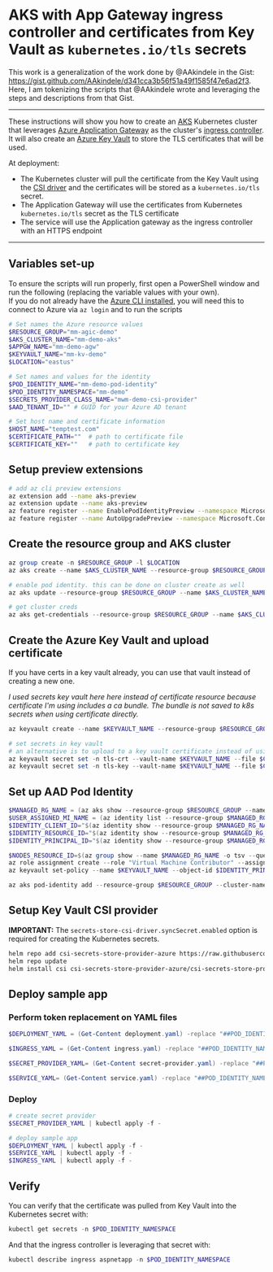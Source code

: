 # AKS with App Gateway ingress controller and certificates from Key Vault as `kubernetes.io/tls` secrets

This work is a generalization of the work done by @AAkindele in the Gist: https://gist.github.com/AAkindele/d341cca3b56f51a49f1585f47e6ad2f3. Here, I am tokenizing the scripts that @AAkindele wrote and leveraging the steps and descriptions from that Gist.

----

These instructions will show you how to create an [AKS](https://docs.microsoft.com/en-us/azure/aks/) Kubernetes cluster that leverages [Azure Application Gateway](https://docs.microsoft.com/en-us/azure/application-gateway/overview) as the cluster's [ingress controller](https://kubernetes.io/docs/concepts/services-networking/ingress-controllers/). It will also create an [Azure Key Vault](https://azure.microsoft.com/en-us/services/key-vault/) to store the TLS certificates that will be used.

At deployment:

- The Kubernetes cluster will pull the certificate from the Key Vault using the [CSI driver](https://docs.microsoft.com/en-us/azure/aks/csi-secrets-store-driver) and the certificates will be stored as a `kubernetes.io/tls` secret.
- The Application Gateway will use the certificates from Kubernetes `kubernetes.io/tls` secret as the TLS certificate
- The service will use the Application gateway as the ingress controller with an HTTPS endpoint 

----

## Variables set-up

To ensure the scripts will run properly, first open a PowerShell window and run the following (replacing the variable values with your own).\
If you do not already have the [Azure CLI installed](https://docs.microsoft.com/en-us/cli/azure/install-azure-cli), you will need this to connect to Azure via `az login` and to run the scripts

``` PowerShell
# Set names the Azure resource values
$RESOURCE_GROUP="mm-agic-demo"
$AKS_CLUSTER_NAME="mm-demo-aks"
$APPGW_NAME="mm-demo-agw"
$KEYVAULT_NAME="mm-kv-demo"
$LOCATION="eastus"

# Set names and values for the identity
$POD_IDENTITY_NAME="mm-demo-pod-identity"
$POD_IDENTITY_NAMESPACE="mm-demo"
$SECRETS_PROVIDER_CLASS_NAME="mwm-demo-csi-provider"
$AAD_TENANT_ID="" # GUID for your Azure AD tenant

# Set host name and certificate information 
$HOST_NAME="temptest.com"
$CERTIFICATE_PATH=""  # path to certificate file
$CERTIFICATE_KEY=""   # path to certificate key
```

## Setup preview extensions

```bash
# add az cli preview extensions
az extension add --name aks-preview
az extension update --name aks-preview
az feature register --name EnablePodIdentityPreview --namespace Microsoft.ContainerService
az feature register --name AutoUpgradePreview --namespace Microsoft.ContainerService
```

## Create the resource group and AKS cluster

``` PowerShell
az group create -n $RESOURCE_GROUP -l $LOCATION
az aks create --name $AKS_CLUSTER_NAME --resource-group $RESOURCE_GROUP --network-plugin azure --enable-managed-identity --enable-addons ingress-appgw --appgw-name $APPGW_NAME --appgw-subnet-cidr "10.2.0.0/16"

# enable pod identity. this can be done on cluster create as well
az aks update --resource-group $RESOURCE_GROUP --name $AKS_CLUSTER_NAME --enable-pod-identity

# get cluster creds
az aks get-credentials --resource-group $RESOURCE_GROUP --name $AKS_CLUSTER_NAME
```

## Create the Azure Key Vault and upload certificate

If you have certs in a key vault already, you can use that vault instead of creating a new one.

*I used secrets key vault here here instead of certificate resource because certificate I'm using includes a ca bundle. The bundle is not saved to k8s secrets when using certificate directly.*



``` PowerShell
az keyvault create --name $KEYVAULT_NAME --resource-group $RESOURCE_GROUP -l $LOCATION

# set secrets in key vault
# an alternative is to upload to a key vault certificate instead of using individual secrets.
az keyvault secret set -n tls-crt --vault-name $KEYVAULT_NAME --file $CERTIFICATE_PATH
az keyvault secret set -n tls-key --vault-name $KEYVAULT_NAME --file $CERTIFICATE_KEY
```

## Set up AAD Pod Identity

``` PowerShell
$MANAGED_RG_NAME = (az aks show --resource-group $RESOURCE_GROUP --name $AKS_CLUSTER_NAME -o tsv --query "nodeResourceGroup")
$USER_ASSIGNED_MI_NAME = (az identity list --resource-group $MANAGED_RG_NAME -o tsv --query "[?contains(@.name 'ingress')].name")
$IDENTITY_CLIENT_ID="$(az identity show --resource-group $MANAGED_RG_NAME --name $USER_ASSIGNED_MI_NAME --query clientId -otsv)"
$IDENTITY_RESOURCE_ID="$(az identity show --resource-group $MANAGED_RG_NAME --name $USER_ASSIGNED_MI_NAME --query id -otsv)"
$IDENTITY_PRINCIPAL_ID="$(az identity show --resource-group $MANAGED_RG_NAME --name $USER_ASSIGNED_MI_NAME --query principalId -otsv)"

$NODES_RESOURCE_ID=$(az group show --name $MANAGED_RG_NAME -o tsv --query "id")
az role assignment create --role "Virtual Machine Contributor" --assignee "$IDENTITY_PRINCIPAL_ID" --scope $NODES_RESOURCE_ID
az keyvault set-policy --name $KEYVAULT_NAME --object-id $IDENTITY_PRINCIPAL_ID --secret-permissions get list

az aks pod-identity add --resource-group $RESOURCE_GROUP --cluster-name $AKS_CLUSTER_NAME --namespace $POD_IDENTITY_NAMESPACE  --name $POD_IDENTITY_NAME --identity-resource-id $IDENTITY_RESOURCE_ID
```

## Setup Key Vault CSI provider

**IMPORTANT:** The `secrets-store-csi-driver.syncSecret.enabled` option is required for creating the Kubernetes secrets.

``` bash
helm repo add csi-secrets-store-provider-azure https://raw.githubusercontent.com/Azure/secrets-store-csi-driver-provider-azure/master/charts
helm repo update
helm install csi csi-secrets-store-provider-azure/csi-secrets-store-provider-azure --namespace kube-system --set secrets-store-csi-driver.syncSecret.enabled=true
```

## Deploy sample app

### Perform token replacement on YAML files
``` PowerShell
$DEPLOYMENT_YAML = (Get-Content deployment.yaml) -replace "##POD_IDENTITY_NAMESPACE##", $POD_IDENTITY_NAMESPACE -replace "##POD_IDENTITY_NAME##", $POD_IDENTITY_NAME -replace "##SECRETS_PROVIDER_CLASS_NAME##", $SECRETS_PROVIDER_CLASS_NAME

$INGRESS_YAML = (Get-Content ingress.yaml) -replace "##POD_IDENTITY_NAMESPACE##", $POD_IDENTITY_NAMESPACE -replace "##HOST_NAME##", $HOST_NAME

$SECRET_PROVIDER_YAML= (Get-Content secret-provider.yaml) -replace "##POD_IDENTITY_NAMESPACE##", $POD_IDENTITY_NAMESPACE -replace "##KEYVAULT_NAME##", $KEYVAULT_NAME -replace "##SECRETS_PROVIDER_CLASS_NAME##", $SECRETS_PROVIDER_CLASS_NAME -replace "##AAD_TENANT_ID##", $AAD_TENANT_ID

$SERVICE_YAML= (Get-Content service.yaml) -replace "##POD_IDENTITY_NAMESPACE##", $POD_IDENTITY_NAMESPACE
```

### Deploy

``` PowerShell
# create secret provider
$SECRET_PROVIDER_YAML | kubectl apply -f -

# deploy sample app
$DEPLOYMENT_YAML | kubectl apply -f -
$SERVICE_YAML | kubectl apply -f -
$INGRESS_YAML | kubectl apply -f -
```

## Verify

You can verify that the certificate was pulled from Key Vault into the Kubernetes secret with:
``` Powershell
kubectl get secrets -n $POD_IDENTITY_NAMESPACE
```

And that the ingress controller is leveraging that secret with:

``` PowerShell
kubectl describe ingress aspnetapp -n $POD_IDENTITY_NAMESPACE
```